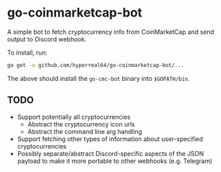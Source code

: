 # go-coinmarketcap-bot

A simple bot to fetch cryptocurrency info from CoinMarketCap and send output to Discord webhook.

To install, run:
```bash
go get -u github.com/hyperreal64/go-coinmarketcap-bot/...
```

The above should install the `go-cmc-bot` binary into `$GOPATH/bin`.

## TODO
* Support potentially all cryptocurrencies
    + Abstract the cryptocurrency icon urls
    + Abstract the command line arg handling
* Support fetching other types of information about user-specified cryptocurrencies
* Possibly separate/abstract Discord-specific aspects of the JSON payload to make it more portable to other webhooks (e.g. Telegram)
